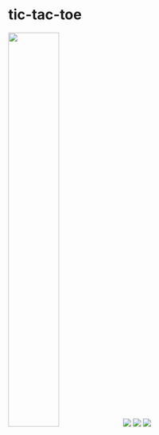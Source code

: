 # tic-tac-toe
<div sytle="display:flex; justify-content: space-between;">
  
<img src="https://user-images.githubusercontent.com/58876947/171254390-568272e1-5c2e-44d1-8a8b-4e4dc148c2f1.png" width="45%"/>

<img src="https://user-images.githubusercontent.com/58876947/171254406-736bcc86-ad73-4e1c-8f7b-d7b1bf6d4dfc.png" sytle="width:45%;"/>

<img src="https://user-images.githubusercontent.com/58876947/171254440-e285c101-7c5b-47de-bd27-d532598633ab.png" sytle="width:45%;"/>

<img src="https://user-images.githubusercontent.com/58876947/171254459-b41451f3-a4d4-4062-b17c-d9397e46b178.png" sytle="width:45%;"/>

</div>
